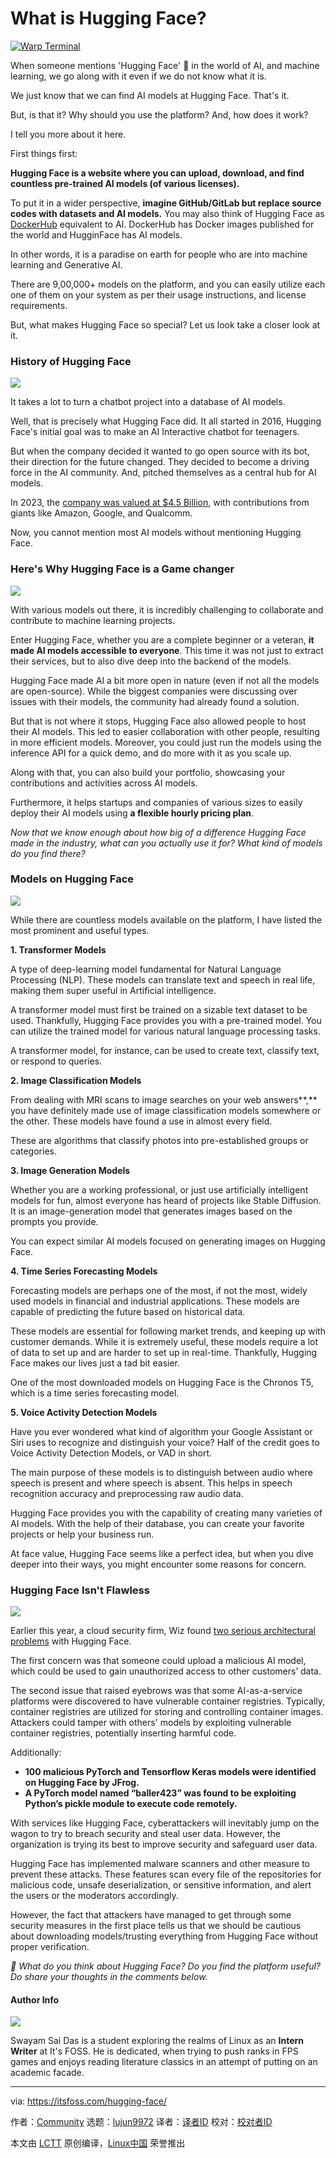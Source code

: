 [#]: subject: "What is Hugging Face?"
[#]: via: "https://itsfoss.com/hugging-face/"
[#]: author: "Community https://itsfoss.com/author/community/"
[#]: collector: "lujun9972/lctt-scripts-1705972010"
[#]: translator: " "
[#]: reviewer: " "
[#]: publisher: " "
[#]: url: " "

What is Hugging Face?
======

[![Warp Terminal][1]][2]

When someone mentions 'Hugging Face' 🤗 in the world of AI, and machine learning, we go along with it even if we do not know what it is.

We just know that we can find AI models at Hugging Face. That's it.

But, is that it? Why should you use the platform? And, how does it work?

I tell you more about it here.

First things first:

**Hugging Face is a website where you can upload, download, and find countless pre-trained AI models (of various licenses).**

To put it in a wider perspective, **imagine GitHub/GitLab but replace source codes with datasets and AI models.** You may also think of Hugging Face as [DockerHub][3] equivalent to AI. DockerHub has Docker images published for the world and HugginFace has AI models.

In other words, it is a paradise on earth for people who are into machine learning and Generative AI.

There are 9,00,000+ models on the platform, and you can easily utilize each one of them on your system as per their usage instructions, and license requirements.

But, what makes Hugging Face so special? Let us look take a closer look at it.

### History of Hugging Face

![][4]

It takes a lot to turn a chatbot project into a database of AI models.

Well, that is precisely what Hugging Face did. It all started in 2016, Hugging Face's initial goal was to make an AI Interactive chatbot for teenagers.

But when the company decided it wanted to go open source with its bot, their direction for the future changed. They decided to become a driving force in the AI community. And, pitched themselves as a central hub for AI models.

In 2023, the [company was valued at $4.5 Billion][5], with contributions from giants like Amazon, Google, and Qualcomm.

Now, you cannot mention most AI models without mentioning Hugging Face.

### Here's Why Hugging Face is a Game changer

![][6]

With various models out there, it is incredibly challenging to collaborate and contribute to machine learning projects.

Enter Hugging Face, whether you are a complete beginner or a veteran, **it made AI models accessible to everyone**. This time it was not just to extract their services, but to also dive deep into the backend of the models.

Hugging Face made AI a bit more open in nature (even if not all the models are open-source). While the biggest companies were discussing over issues with their models, the community had already found a solution.

But that is not where it stops, Hugging Face also allowed people to host their AI models. This led to easier collaboration with other people, resulting in more efficient models. Moreover, you could just run the models using the inference API for a quick demo, and do more with it as you scale up.

Along with that, you can also build your portfolio, showcasing your contributions and activities across AI models.

Furthermore, it helps startups and companies of various sizes to easily deploy their AI models using **a flexible hourly pricing plan**.

_Now that we know enough about how big of a difference Hugging Face made in the industry, what can you actually use it for? What kind of models do you find there?_

### Models on Hugging Face

![][7]

While there are countless models available on the platform, I have listed the most prominent and useful types.

**1\. Transformer Models**

A type of deep-learning model fundamental for Natural Language Processing (NLP). These models can translate text and speech in real life, making them super useful in Artificial intelligence.

A transformer model must first be trained on a sizable text dataset to be used. Thankfully, Hugging Face provides you with a pre-trained model. You can utilize the trained model for various natural language processing tasks.

A transformer model, for instance, can be used to create text, classify text, or respond to queries.

**2\. Image Classification Models**

From dealing with MRI scans to image searches on your web answers**,** you have definitely made use of image classification models somewhere or the other. These models have found a use in almost every field.

These are algorithms that classify photos into pre-established groups or categories.

**3\. Image Generation Models**

Whether you are a working professional, or just use artificially intelligent models for fun, almost everyone has heard of projects like Stable Diffusion. It is an image-generation model that generates images based on the prompts you provide.

You can expect similar AI models focused on generating images on Hugging Face.

**4\. Time Series Forecasting Models**

Forecasting models are perhaps one of the most, if not the most, widely used models in financial and industrial applications. These models are capable of predicting the future based on historical data.

These models are essential for following market trends, and keeping up with customer demands. While it is extremely useful, these models require a lot of data to set up and are harder to set up in real-time. Thankfully, Hugging Face makes our lives just a tad bit easier.

One of the most downloaded models on Hugging Face is the Chronos T5, which is a time series forecasting model.

**5\. Voice Activity Detection Models**

Have you ever wondered what kind of algorithm your Google Assistant or Siri uses to recognize and distinguish your voice? Half of the credit goes to Voice Activity Detection Models, or VAD in short.

The main purpose of these models is to distinguish between audio where speech is present and where speech is absent. This helps in speech recognition accuracy and preprocessing raw audio data.

Hugging Face provides you with the capability of creating many varieties of AI models. With the help of their database, you can create your favorite projects or help your business run.

At face value, Hugging Face seems like a perfect idea, but when you dive deeper into their ways, you might encounter some reasons for concern.

### **Hugging Face Isn't Flawless**

![][8]

Earlier this year, a cloud security firm, Wiz found [two serious architectural problems][9] with Hugging Face.

The first concern was that someone could upload a malicious AI model, which could be used to gain unauthorized access to other customers’ data.

The second issue that raised eyebrows was that some AI-as-a-service platforms were discovered to have vulnerable container registries. Typically, container registries are utilized for storing and controlling container images. Attackers could tamper with others' models by exploiting vulnerable container registries, potentially inserting harmful code.

Additionally:

  * **100 malicious PyTorch and Tensorflow Keras models were identified on Hugging Face by JFrog.**
  * **A PyTorch model named “baller423” was found to be exploiting Python’s pickle module to execute code remotely.**



With services like Hugging Face, cyberattackers will inevitably jump on the wagon to try to breach security and steal user data. However, the organization is trying its best to improve security and safeguard user data.

Hugging Face has implemented malware scanners and other measure to prevent these attacks. These features scan every file of the repositories for malicious code, unsafe deserialization, or sensitive information, and alert the users or the moderators accordingly.

However, the fact that attackers have managed to get through some security measures in the first place tells us that we should be cautious about downloading models/trusting everything from Hugging Face without proper verification.

_💬 What do you think about Hugging Face? Do you find the platform useful? Do share your thoughts in the comments below._

#### Author Info

![][10]

Swayam Sai Das is a student exploring the realms of Linux as an **Intern Writer** at It's FOSS. He is dedicated, when trying to push ranks in FPS games and enjoys reading literature classics in an attempt of putting on an academic facade.

--------------------------------------------------------------------------------

via: https://itsfoss.com/hugging-face/

作者：[Community][a]
选题：[lujun9972][b]
译者：[译者ID](https://github.com/译者ID)
校对：[校对者ID](https://github.com/校对者ID)

本文由 [LCTT](https://github.com/LCTT/TranslateProject) 原创编译，[Linux中国](https://linux.cn/) 荣誉推出

[a]: https://itsfoss.com/author/community/
[b]: https://github.com/lujun9972
[1]: https://itsfoss.com/assets/images/warp-terminal.webp
[2]: https://www.warp.dev?utm_source=its_foss&utm_medium=display&utm_campaign=linux_launch
[3]: https://hub.docker.com/
[4]: https://itsfoss.com/content/images/2024/09/hugging-face-history.png
[5]: https://www.bloomberg.com/news/articles/2023-08-24/ai-startup-hugging-face-valued-at-4-5-billion-after-fundraising
[6]: https://itsfoss.com/content/images/2024/09/hugging-face-game-changer.png
[7]: https://itsfoss.com/content/images/2024/09/hugging-face-ai-models.png
[8]: https://itsfoss.com/content/images/2024/09/hugging-face-not-flawless.png
[9]: https://www.wiz.io/blog/wiz-research-discovers-critical-vulnerability-in-replicate
[10]: https://itsfoss.com/content/images/2024/06/swayam-sai-das-1.jpg
